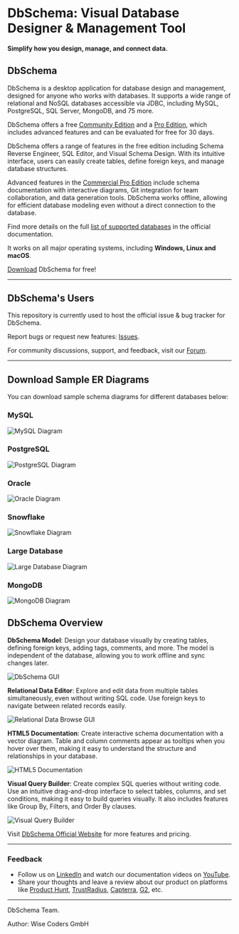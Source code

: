 # DbSchema: Visual Database Designer & Management Tool
#### Simplify how you design, manage, and connect data.

## DbSchema

DbSchema is a desktop application for database design and management, designed for anyone who works with databases. It supports a wide range of relational and NoSQL databases accessible via JDBC, including MySQL, PostgreSQL, SQL Server, MongoDB, and 75 more.

DbSchema offers a free [Community Edition](https://dbschema.com/editions.html) and a [Pro Edition](https://dbschema.com/features.html), which includes advanced features and can be evaluated for free for 30 days.

DbSchema offers a range of features in the free edition including Schema Reverse Engineer, SQL Editor, and Visual Schema Design. With its intuitive interface, users can easily create tables, define foreign keys, and manage database structures.

Advanced features in the [Commercial Pro Edition](https://dbschema.com/purchase.html) include schema documentation with interactive diagrams, Git integration for team collaboration, and data generation tools. DbSchema works offline, allowing for efficient database modeling even without a direct connection to the database.

Find more details on the full [list of supported databases](https://dbschema.com/databases.html) in the official documentation.

It works on all major operating systems, including **Windows, Linux and macOS**.


[Download](https://dbschema.com/download.html)  DbSchema for free!

___
## DbSchema's Users

This repository is currently used to host the official issue & bug tracker for DbSchema.

Report bugs or request new features: [Issues](https://github.com/dbschema-pro/dbschema-pro/issues).

For community discussions, support, and feedback, visit our [Forum](https://github.com/dbschema-pro/dbschema-pro/discussions).

___

## Download Sample ER Diagrams

You can download sample schema diagrams for different databases below:
### MySQL
![MySQL Diagram](resources/erd-samples/erd-mysql.svg)

### PostgreSQL
![PostgreSQL Diagram](resources/erd-samples/erd-postgres.svg)

### Oracle
![Oracle Diagram](resources/erd-samples/erd-oracle.svg)

### Snowflake
![Snowflake Diagram](resources/erd-samples/erd-snowflake.svg)

### Large Database

![Large Database Diagram](resources/erd-samples/erd-large-database.svg)

### MongoDB
![MongoDB Diagram](resources/erd-samples/erd-mongodb.svg)


## DbSchema Overview
**DbSchema Model**: Design your database visually by creating tables, defining foreign keys, adding tags, comments, and more. The model is independent of the database, allowing you to work offline and sync changes later.

![DbSchema GUI](resources/dbschema-model.png "DbSchema Model")

**Relational Data Editor**: Explore and edit data from multiple tables simultaneously, even without writing SQL code. Use foreign keys to navigate between related records easily.

![Relational Data Browse GUI](resources/relational-data-editor.png "DbSchema Relational Data Editor")

**HTML5 Documentation**: Create interactive schema documentation with a vector diagram. Table and column comments appear as tooltips when you hover over them, making it easy to understand the structure and relationships in your database.

![HTML5 Documentation](resources/html5-documentation.png "DbSchema HTML5 Documentation")

**Visual Query Builder**: Create complex SQL queries without writing code. Use an intuitive drag-and-drop interface to select tables, columns, and set conditions, making it easy to build queries visually. It also includes features like Group By, Filters, and Order By clauses.

![Visual Query Builder](resources/visual-query-builder.png "DbSchema Query Builder")


Visit [DbSchema Official Website](https://dbschema.com) for more features and pricing.
____
### Feedback

- Follow us on [LinkedIn](https://www.linkedin.com/company/dbschema/) and watch our documentation videos on [YouTube](https://www.youtube.com/@dbschema.designer).
- Share your thoughts and leave a review about our product on platforms like [Product Hunt](https://www.producthunt.com/products/dbschema), [TrustRadius](https://www.trustradius.com/products/dbschema/reviews), [Capterra](https://www.capterra.com/p/203811/DbSchema/), [G2](https://www.g2.com/products/dbschema/reviews), etc.

___
DbSchema Team.

Author: Wise Coders GmbH
